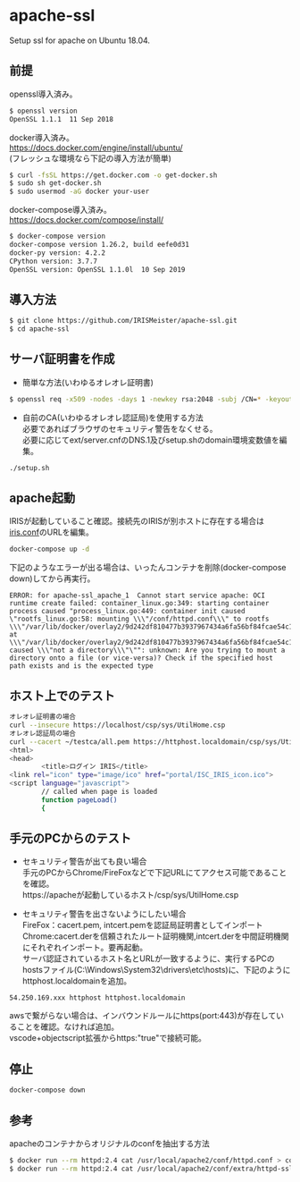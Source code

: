 # apache-ssl
Setup ssl for apache on Ubuntu 18.04.

## 前提
openssl導入済み。  
```bash
$ openssl version
OpenSSL 1.1.1  11 Sep 2018
```
docker導入済み。  
https://docs.docker.com/engine/install/ubuntu/  
(フレッシュな環境なら下記の導入方法が簡単)
```bash
$ curl -fsSL https://get.docker.com -o get-docker.sh
$ sudo sh get-docker.sh
$ sudo usermod -aG docker your-user
```
docker-compose導入済み。  
https://docs.docker.com/compose/install/
```bash
$ docker-compose version
docker-compose version 1.26.2, build eefe0d31
docker-py version: 4.2.2
CPython version: 3.7.7
OpenSSL version: OpenSSL 1.1.0l  10 Sep 2019
```

## 導入方法
```bash
$ git clone https://github.com/IRISMeister/apache-ssl.git
$ cd apache-ssl
```

## サーバ証明書を作成
* 簡単な方法(いわゆるオレオレ証明書)
```bash
$ openssl req -x509 -nodes -days 1 -newkey rsa:2048 -subj /CN=* -keyout conf/server.key -out conf/server.crt
```

* 自前のCA(いわゆるオレオレ認証局)を使用する方法  
必要であればブラウザのセキュリティ警告をなくせる。  
必要に応じてext/server.cnfのDNS.1及びsetup.shのdomain環境変数値を編集。
```bash
./setup.sh
```

## apache起動
IRISが起動していること確認。接続先のIRISが別ホストに存在する場合は[iris.conf](conf/other/iris.conf)のURLを編集。
```bash
docker-compose up -d
```

下記のようなエラーが出る場合は、いったんコンテナを削除(docker-compose down)してから再実行。
```
ERROR: for apache-ssl_apache_1  Cannot start service apache: OCI runtime create failed: container_linux.go:349: starting container process caused "process_linux.go:449: container init caused \"rootfs_linux.go:58: mounting \\\"/conf/httpd.conf\\\" to rootfs \\\"/var/lib/docker/overlay2/9d242df810477b3937967434a6fa56bf84fcae54c12bd9a78b5a6e71fd2bb202/merged\\\" at \\\"/var/lib/docker/overlay2/9d242df810477b3937967434a6fa56bf84fcae54c12bd9a78b5a6e71fd2bb202/merged/usr/local/apache2/conf/httpd.conf\\\" caused \\\"not a directory\\\"\"": unknown: Are you trying to mount a directory onto a file (or vice-versa)? Check if the specified host path exists and is the expected type
```

## ホスト上でのテスト
```bash
オレオレ証明書の場合
curl --insecure https://localhost/csp/sys/UtilHome.csp
オレオレ認証局の場合
curl --cacert ~/testca/all.pem https://httphost.localdomain/csp/sys/UtilHome.csp
<html>
<head>
        <title>ログイン IRIS</title>
<link rel="icon" type="image/ico" href="portal/ISC_IRIS_icon.ico">
<script language="javascript">
        // called when page is loaded
        function pageLoad()
        {
```

## 手元のPCからのテスト
* セキュリティ警告が出ても良い場合  
手元のPCからChrome/FireFoxなどで下記URLにてアクセス可能であることを確認。  
https://apacheが起動しているホスト/csp/sys/UtilHome.csp  


* セキュリティ警告を出さないようにしたい場合  
FireFox：cacert.pem, intcert.pemを認証局証明書としてインポート  
Chrome:cacert.derを信頼されたルート証明機関,intcert.derを中間証明機関にそれぞれインポート。要再起動。  
サーバ認証されているホスト名とURLが一致するように、実行するPCのhostsファイル(C:\Windows\System32\drivers\etc\hosts)に、下記のようにhttphost.localdomainを追加。
```
54.250.169.xxx httphost httphost.localdomain
```
awsで繋がらない場合は、インバウンドルールにhttps(port:443)が存在していることを確認。なければ追加。  
vscode+objectscript拡張からhttps:"true"で接続可能。  

## 停止
```bash
docker-compose down
```

## 参考
apacheのコンテナからオリジナルのconfを抽出する方法
```bash
$ docker run --rm httpd:2.4 cat /usr/local/apache2/conf/httpd.conf > conf/httpd.conf
$ docker run --rm httpd:2.4 cat /usr/local/apache2/conf/extra/httpd-ssl.conf > conf/extra/httpd-ssl.conf
```
